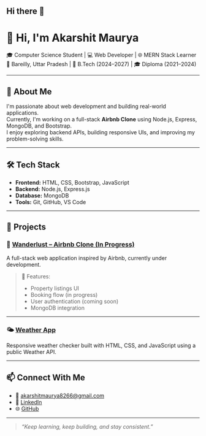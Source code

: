 ## Hi there 👋
# 👋 Hi, I'm Akarshit Maurya

🎓 Computer Science Student | 💻 Web Developer | 🌐 MERN Stack Learner  
📍 Bareilly, Uttar Pradesh | 📅 B.Tech (2024–2027) | 🎓 Diploma (2021–2024)

---

## 🚀 About Me

I'm passionate about web development and building real-world applications.  
Currently, I'm working on a full-stack **Airbnb Clone** using Node.js, Express, MongoDB, and Bootstrap.  
I enjoy exploring backend APIs, building responsive UIs, and improving my problem-solving skills.

---

## 🛠️ Tech Stack

- **Frontend:** HTML, CSS, Bootstrap, JavaScript  
- **Backend:** Node.js, Express.js  
- **Database:** MongoDB  
- **Tools:** Git, GitHub, VS Code

---

## 📌 Projects

### 🏨 [Wanderlust – Airbnb Clone (In Progress)](https://github.com/akarshit-1024/Wanderlust)
A full-stack web application inspired by Airbnb, currently under development.

> 🧩 Features:
> - Property listings UI  
> - Booking flow (in progress)  
> - User authentication (coming soon)  
> - MongoDB integration

---

### 🌤️ [Weather App](https://github.com/your-weather-app-link)
Responsive weather checker built with HTML, CSS, and JavaScript using a public Weather API.

---
<!--
## 📈 GitHub Stats *(optional)*

<p align="center">
  <img src="https://github-readme-stats.vercel.app/api?username=akarshit-1024&show_icons=true&theme=radical" width="400" />
  <img src="https://github-readme-stats.vercel.app/api/top-langs/?username=akarshit-1024&layout=compact&theme=radical" width="300" />
</p>

---
-->
## 📫 Connect With Me

- 📧 akarshitmaurya8266@gmail.com  
- 🔗 [LinkedIn](https://linkedin.com/in/your-link)  
- 🌐 [GitHub](https://github.com/akarshit-1024)

---

> *“Keep learning, keep building, and stay consistent.”*

<!--
**akarshit-1024/akarshit-1024** is a ✨ _special_ ✨ repository because its `README.md` (this file) appears on your GitHub profile.

Here are some ideas to get you started:

- 🔭 I’m currently working on ...
- 🌱 I’m currently learning ...
- 👯 I’m looking to collaborate on ...
- 🤔 I’m looking for help with ...
- 💬 Ask me about ...
- 📫 How to reach me: ...
- 😄 Pronouns: ...
- ⚡ Fun fact: ...
-->
